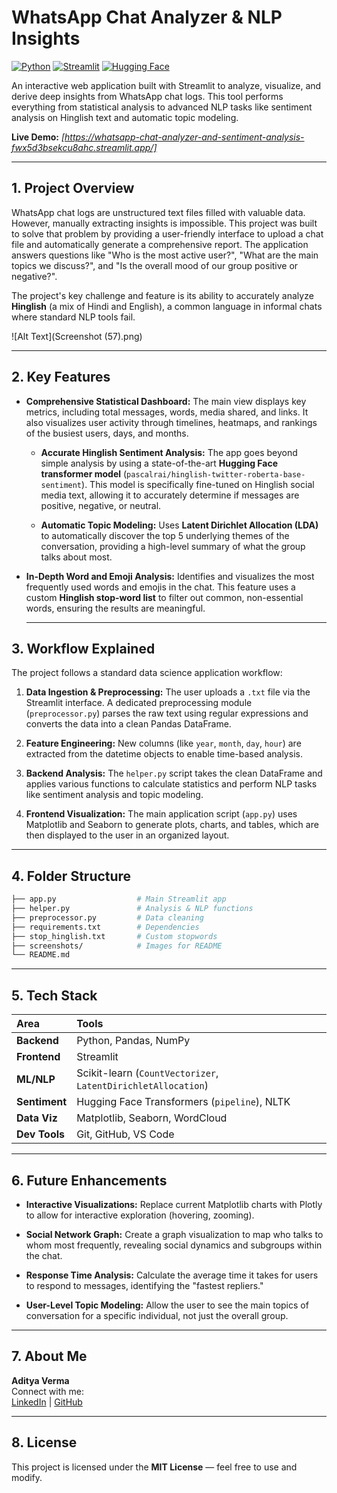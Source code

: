 # WhatsApp Chat Analyzer & NLP Insights

[![Python](https://img.shields.io/badge/Python-3.11+-blue.svg)](https://www.python.org/downloads/)
[![Streamlit](https://img.shields.io/badge/Streamlit-1.25+-red.svg)](https://streamlit.io/)
[![Hugging Face](https://img.shields.io/badge/%F0%9F%A4%97%20Hugging%20Face-Models-yellow)](https://huggingface.co/models)

An interactive web application built with Streamlit to analyze, visualize, and derive deep insights from WhatsApp chat logs. This tool performs everything from statistical analysis to advanced NLP tasks like sentiment analysis on Hinglish text and automatic topic modeling.

**Live Demo:** *[https://whatsapp-chat-analyzer-and-sentiment-analysis-fwx5d3bsekcu8ahc.streamlit.app/]*

---

## 1. Project Overview

WhatsApp chat logs are unstructured text files filled with valuable data. However, manually extracting insights is impossible. This project was built to solve that problem by providing a user-friendly interface to upload a chat file and automatically generate a comprehensive report. The application answers questions like "Who is the most active user?", "What are the main topics we discuss?", and "Is the overall mood of our group positive or negative?".

The project's key challenge and feature is its ability to accurately analyze **Hinglish** (a mix of Hindi and English), a common language in informal chats where standard NLP tools fail.

![Alt Text](Screenshot (57).png)

---

## 2. Key Features

-   **Comprehensive Statistical Dashboard:** The main view displays key metrics, including total messages, words, media shared, and links. It also visualizes user activity through timelines, heatmaps, and rankings of the busiest users, days, and months.

    -   **Accurate Hinglish Sentiment Analysis:** The app goes beyond simple analysis by using a state-of-the-art **Hugging Face transformer model** (`pascalrai/hinglish-twitter-roberta-base-sentiment`). This model is specifically fine-tuned on Hinglish social media text, allowing it to accurately determine if messages are positive, negative, or neutral.

    -   **Automatic Topic Modeling:** Uses **Latent Dirichlet Allocation (LDA)** to automatically discover the top 5 underlying themes of the conversation, providing a high-level summary of what the group talks about most.

-   **In-Depth Word and Emoji Analysis:** Identifies and visualizes the most frequently used words and emojis in the chat. This feature uses a custom **Hinglish stop-word list** to filter out common, non-essential words, ensuring the results are meaningful.

    ---

## 3. Workflow Explained

The project follows a standard data science application workflow:

1.  **Data Ingestion & Preprocessing:** The user uploads a `.txt` file via the Streamlit interface. A dedicated preprocessing module (`preprocessor.py`) parses the raw text using regular expressions and converts the data into a clean Pandas DataFrame.

2.  **Feature Engineering:** New columns (like `year`, `month`, `day`, `hour`) are extracted from the datetime objects to enable time-based analysis.

3.  **Backend Analysis:** The `helper.py` script takes the clean DataFrame and applies various functions to calculate statistics and perform NLP tasks like sentiment analysis and topic modeling.

4.  **Frontend Visualization:** The main application script (`app.py`) uses Matplotlib and Seaborn to generate plots, charts, and tables, which are then displayed to the user in an organized layout.

---

## 4. Folder Structure
```bash
├── app.py                  # Main Streamlit app
├── helper.py               # Analysis & NLP functions
├── preprocessor.py         # Data cleaning
├── requirements.txt        # Dependencies
├── stop_hinglish.txt       # Custom stopwords
├── screenshots/            # Images for README
└── README.md
```
---
## 5. Tech Stack

| Area      | Tools                                                              |
| :-------- | :----------------------------------------------------------------- |
| **Backend** | Python, Pandas, NumPy                                              |
| **Frontend** | Streamlit                                                          |
| **ML/NLP** | Scikit-learn (`CountVectorizer`, `LatentDirichletAllocation`)        |
| **Sentiment** | Hugging Face Transformers (`pipeline`), NLTK                       |
| **Data Viz** | Matplotlib, Seaborn, WordCloud                                     |
| **Dev Tools** | Git, GitHub, VS Code                                               |

---
## 6. Future Enhancements

- **Interactive Visualizations:** Replace current Matplotlib charts with Plotly to allow for interactive exploration (hovering, zooming).

- **Social Network Graph:** Create a graph visualization to map who talks to whom most frequently, revealing social dynamics and subgroups within the chat.

- **Response Time Analysis:** Calculate the average time it takes for users to respond to messages, identifying the "fastest repliers."

- **User-Level Topic Modeling:** Allow the user to see the main topics of conversation for a specific individual, not just the overall group.
---
## 7. About Me
**Aditya Verma**  
Connect with me:  
[LinkedIn](https://www.linkedin.com/in/aditya-verma-057129316/) | [GitHub](https://github.com/AdityaVerma1405)

---

## 8. License
This project is licensed under the **MIT License** — feel free to use and modify.

